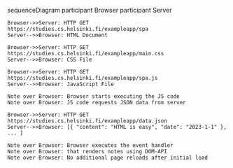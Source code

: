 sequenceDiagram
participant Browser
participant Server

    Browser->>Server: HTTP GET https://studies.cs.helsinki.fi/exampleapp/spa
    Server-->>Browser: HTML Document

    Browser->>Server: HTTP GET https://studies.cs.helsinki.fi/exampleapp/main.css
    Server-->>Browser: CSS File

    Browser->>Server: HTTP GET https://studies.cs.helsinki.fi/exampleapp/spa.js
    Server-->>Browser: JavaScript File

    Note over Browser: Browser starts executing the JS code
    Note over Browser: JS code requests JSON data from server

    Browser->>Server: HTTP GET https://studies.cs.helsinki.fi/exampleapp/data.json
    Server-->>Browser: [{ "content": "HTML is easy", "date": "2023-1-1" }, ... ]

    Note over Browser: Browser executes the event handler
    Note over Browser: that renders notes using DOM-API
    Note over Browser: No additional page reloads after initial load
